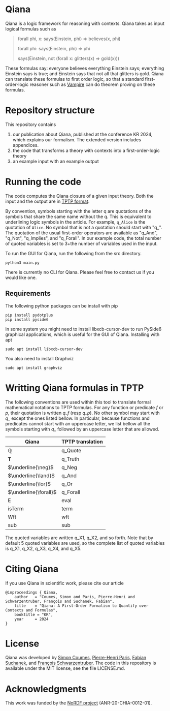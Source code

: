# Qiana
Qiana is a logic framework for reasoning with contexts. Qiana takes as input logical formulas such as
> forall phi, x: says(Einstein, phi) => believes(x, phi)
> 
> forall phi: says(Einstein, phi) => phi
> 
> says(Einstein, not (forall x: glitters(x) => gold(x)))

These formulas say: everyone believes everything Einstein says; everything Einstein says is true; and Einstein says that not all that glitters is gold. Qiana can translate these formulas to first order logic, so that a standard first-order-logic reasoner such as [Vampire](https://vprover.github.io/) can do theorem proving on these formulas. 

<!--
It presents itself as a set of axiom schemes within standard first-order logic. Together, these axioms allow to operate a form of higher-order reasoning within first-order logic. \
In Qiana, this trick is used to implement contextual statements through a special $ist$ predicate.
$ist(c, \varphi)$ means that $\varphi$ is true in context $c$.
Qiana also comes with software that takes as input a given finite first-order theory $H$ and outputs another theory that is equisatisfiable with the closure of $H$ under the schemes of Qiana. 
Concretely, this software allows to perform automated theorem proving on arbitrary (finite) Qiana theories. 
To perform the theorem proving step you need a compatible theorem prover .

For example, here is the same statement in natural language, in the Qiana formal logic, and in the TPTP syntax used as input for the software.

- Romeo believes that Juliet is dead

- $\textit{ist}(\textit{Romeo}, \underline{\textit{dead}(\textit{Juliet})})$

- ist(Romeo, q_dead(q_Juliet))
-->

# Repository structure
This repository contains
1. our publication about Qiana, published at the conference KR 2024, which explains our formalism. The extended version includes appendices.
2. the code that transforms a theory with contexts into a first-order-logic theory
3. an example input with an example output

# Running the code
The code computes the Qiana closure of a given input theory. Both the input and the output are in [TPTP format](https://www.tptp.org/).

By convention, symbols starting with the letter q are quotations of the symbols that share the same name without the q. This is equivalent to underlining logic symbols in the article. For example, ```q_Alice``` is the quotation of ```Alice```. No symbol that is not a quotation should start with "q\_". The quotation of the usual first-order operators are available as "q_And", "q_Not", "q_Implies", and "q_Forall". In our example code, the total number of quoted variables is set to 3+the number of variables used in the input. 

To run the GUI for Qiana, run the following from the src directory.
```
python3 main.py
```

There is currently no CLI for Qiana. Please feel free to contact us if you would like one.

## Requirements

The following python packages can be install with pip
```
pip install pydotplus
pip install pyside6
```

In some system you might need to install libxcb-cursor-dev to run PySide6 graphical applications, which is useful for the GUI of Qiana.
Installing with apt
```
sudo apt install libxcb-cursor-dev
```

You also need to install Graphviz
```
sudo apt install graphviz
```

# Writting Qiana formulas in TPTP
The following conventions are used within this tool to translate formal mathematical notations to TPTP formulas.
For any function or predicate $f$ or $p$, their quotation is written $q\_f$ (resp $q\_p$).
No other symbol may start with $q\_$ except the ones listed bellow. In particular, because functions and predicates cannot start with an uppercase letter, we list bellow all the symbols starting with $q\_$ followed by an uppercase letter that are allowed.

| Qiana      | TPTP translation      |
| ------------- | ------------- |
| $\mathbb{Q}$ | q_Quote |
| $\textbf{T}$ | q_Truth |
| $\underline{\neg}$ | q_Neg |
| $\underline{\land}$ | q_And |
| $\underline{\lor}$ | q_Or |
| $\underline{\forall}$ | q_Forall |
| E | eval |
| isTerm | term |
| Wft | wft |
| sub | sub |

The quoted variables are written q_X1, q_X2, and so forth. Note that by default 5 quoted variables are used, so the complete list of quoted variables is q_X1, q_X2, q_X3, q_X4, and q_X5.

# Citing Qiana
If you use Qiana in scientific work, please cite our article

```
@inproceedings { Qiana, 
    author   = "Coumes, Simon and Paris, Pierre-Henri and Schwarzentruber, François and Suchanek, Fabian",
    title    = "Qiana: A First-Order Formalism to Quantify over Contexts and Formulas",
    booktitle = "KR",
    year     = 2024
}
```

# License
Qiana was developed by [Simon Coumes](https://perso.eleves.ens-rennes.fr/people/simon.coumes/index.html), [Pierre-Henri Paris](https://phparis.net/), [Fabian Suchanek](https://suchanek.name/), and [François Schwarzentruber](https://people.irisa.fr/Francois.Schwarzentruber/). The code in this repository is available under the MIT license, see the file LICENSE.md.

# Acknowledgments
This work was funded by the [NoRDF project](https://nordf.telecom-paris.fr/fr/) (ANR-20-CHIA-0012-01).
